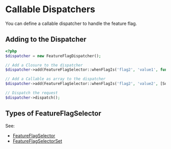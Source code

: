 # Callable Dispatchers

You can define a callable dispatcher to handle the feature flag.

## Adding to the Dispatcher

```php
<?php
$dispatcher = new FeatureFlagDispatcher();

// Add a Closure to the dispatcher
$dispatcher->add(FeatureFlagSelector::whenFlagIs('flag2', 'value1', function () {/** function1 */}));

// Add a Callable as array to the dispatcher
$dispatcher->add(FeatureFlagSelector::whenFlagIs('flag2', 'value2', [Someclass::class, 'method1']));

// Dispatch the request
$dispatcher->dispatch();
```

## Types of FeatureFlagSelector

See:
 - [FeatureFlagSelector](featureflag-selector.md)
 - [FeatureFlagSelectorSet](featureflag-selectorset.md)
